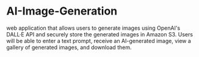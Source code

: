 # AI-Image-Generation
web application that allows users to generate images using OpenAI's DALL·E API and securely store the generated images in Amazon S3. Users will be able to enter a text prompt, receive an AI-generated image, view a gallery of generated images, and download them.
